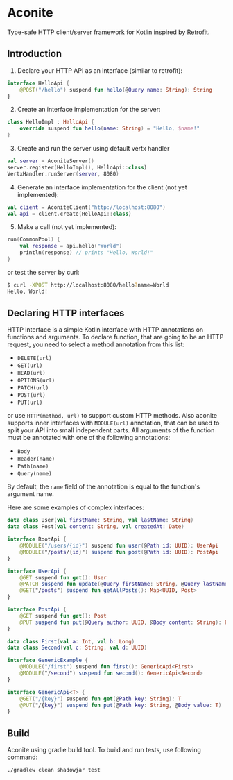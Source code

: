 Aconite
=======

Type-safe HTTP client/server framework for Kotlin inspired by [Retrofit](http://square.github.io/retrofit/).

Introduction
------------

1) Declare your HTTP API as an interface (similar to retrofit):

```kotlin
interface HelloApi {
    @POST("/hello") suspend fun hello(@Query name: String): String
}
```

2) Create an interface implementation for the server:

```kotlin
class HelloImpl : HelloApi {
    override suspend fun hello(name: String) = "Hello, $name!"
}
```

3) Create and run the server using default vertx handler

```kotlin
val server = AconiteServer()
server.register(HelloImpl(), HelloApi::class)
VertxHandler.runServer(server, 8080)
```

4) Generate an interface implementation for the client (not yet implemented):

```kotlin
val client = AconiteClient("http://localhost:8080")
val api = client.create(HelloApi::class)
```

5) Make a call (not yet implemented):

```kotlin
run(CommonPool) {
    val response = api.hello("World")
    println(response) // prints "Hello, World!"
}
```

or test the server by curl:

```bash
$ curl -XPOST http://localhost:8080/hello?name=World
Hello, World!
```

Declaring HTTP interfaces
--------------------

HTTP interface is a simple Kotlin interface with HTTP annotations on functions and arguments. To declare function, that are going to be an HTTP request, you need to select a method annotation from this list:

- `DELETE(url)`
- `GET(url)`
- `HEAD(url)`
- `OPTIONS(url)`
- `PATCH(url)`
- `POST(url)`
- `PUT(url)`

or use `HTTP(method, url)` to support custom HTTP methods. Also aconite supports inner interfaces with `MODULE(url)` annotation, that can be used to split your API into small independent parts. All arguments of the function must be annotated with one of the following annotations:

- `Body`
- `Header(name)`
- `Path(name)`
- `Query(name)`

By default, the `name` field of the annotation is equal to the function's argument name.

Here are some examples of complex interfaces:

```kotlin
data class User(val firstName: String, val lastName: String)
data class Post(val content: String, val createdAt: Date)

interface RootApi {
    @MODULE("/users/{id}") suspend fun user(@Path id: UUID): UserApi
    @MODULE("/posts/{id}") suspend fun post(@Path id: UUID): PostApi
}

interface UserApi {
    @GET suspend fun get(): User
    @PATCH suspend fun update(@Query firstName: String, @Query lastName: String)
    @GET("/posts") suspend fun getAllPosts(): Map<UUID, Post>
}

interface PostApi {
    @GET suspend fun get(): Post
    @PUT suspend fun put(@Query author: UUID, @Body content: String): Post
}

data class First(val a: Int, val b: Long)
data class Second(val c: String, val d: UUID)

interface GenericExample {
    @MODULE("/first") suspend fun first(): GenericApi<First>
    @MODULE("/second") suspend fun second(): GenericApi<Second>
}

interface GenericApi<T> {
    @GET("/{key}") suspend fun get(@Path key: String): T
    @PUT("/{key}") suspend fun put(@Path key: String, @Body value: T)
}
```

Build
-----

Aconite using gradle build tool. To build and run tests, use following command:

```bash
./gradlew clean shadowjar test
```
